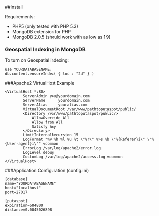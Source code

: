 ##Install

Requirements:

* PHP5 (only tested with PHP 5.3)
* MongoDB extension for PHP
* MongoDB 2.0.5 (should work with as low as 1.9)

### Geospatial Indexing in MongoDB

To turn on Geospatial indexing:

	use YOURDATABASENAME;
	db.content.ensureIndex( { loc : "2d" } )

###Apache2 VirtualHost Example

	<VirtualHost *:80>
			ServerAdmin you@yourdomain.com
        	ServerName      yourdomain.com
			ServerAlias     youralias.com
			VirtualDocumentRoot /var/www/pathtoputaspot/public/
			<Directory /var/www/pathtoputaspot/public/>
				AllowOverride All
				Allow from All
				Satisfy Any
			</Directory>
			LimitInternalRecursion 15
			LogFormat "%v %h %l %u %t \"%r\" %>s %b \"%{Referer}i\" \"%{User-agent}i\"" vcommon
			ErrorLog /var/log/apache2/error.log
			LogLevel debug
 			CustomLog /var/log/apache2/access.log vcommon
	</VirtualHost>
	
###Application Configuration (config.ini)

	[database]
	name="YOURDATABASENAME"
	host="localhost"
	port=27017

	[putaspot]
	expiration=604800
	distance=0.0045026898
